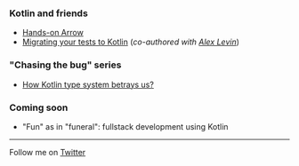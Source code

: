 ### Kotlin and friends
- [Hands-on Arrow](https://paranoidmonoid.github.io/articles/Kotlin%20and%20friends/Hands-on%20Arrow)
- [Migrating your tests to Kotlin](https://github.com/paranoidmonoid/articles/blob/main/Kotlin%20and%20friends/Migrating%20your%20tests%20to%20Kotlin.md) (*co-authored with [Alex Levin](https://twitter.com/Jellymath)*)

### "Chasing the bug" series
- [How Kotlin type system betrays us?](https://paranoidmonoid.github.io/articles/Chasing%20the%20bug/EitherVsNull)

### Coming soon
- "Fun" as in "funeral": fullstack development using Kotlin

---
Follow me on [Twitter](https://twitter.com/paranoidmonoid)
